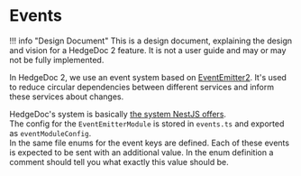 # Events

!!! info "Design Document"
This is a design document, explaining the design and vision for a HedgeDoc 2
feature. It is not a user guide and may or may not be fully implemented.

In HedgeDoc 2, we use an event system based on [EventEmitter2][eventemitter2].
It's used to reduce circular dependencies between different services and inform these services about changes.

HedgeDoc's system is basically [the system NestJS offers][nestjs/eventemitter].  
The config for the `EventEmitterModule` is stored in `events.ts` and exported as `eventModuleConfig`.  
In the same file enums for the event keys are defined. Each of these events is expected to be sent with an additional value.
In the enum definition a comment should tell you what exactly this value should be.

[eventemitter2]: https://github.com/EventEmitter2/EventEmitter2
[nestjs/eventemitter]: https://docs.nestjs.com/techniques/events

